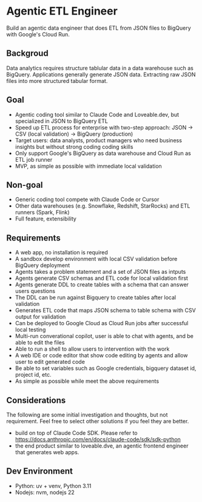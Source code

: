 # Agentic ETL Engineer

Build an agentic data engineer that does ETL from JSON files to BigQuery with Google's Cloud Run.

## Backgroud

Data analytics requires structure tablular data in a data warehouse such as BigQuery. Applications generally generate JSON data. Extracting raw JSON files into more structured tabular format.

## Goal

- Agentic coding tool similar to Claude Code and Loveable.dev, but specialized in JSON to BigQuery ETL
- Speed up ETL process for enterprise with two-step approach: JSON → CSV (local validation) → BigQuery (production)
- Target users: data analysts, product managers who need business insights but without strong coding coding skills
- Only support Google's BigQuery as data warehouse and Cloud Run as ETL job runner
- MVP, as simple as possible with immediate local validation

## Non-goal

- Generic coding tool compete with Claude Code or Cursor
- Other data warehouses (e.g. Snowflake, Redshift, StarRocks) and ETL runners (Spark, Flink)
- Full feature, extensibility

## Requirements

- A web app, no installation is required
- A sandbox develop environment with local CSV validation before BigQuery deployment
- Agents takes a problem statement and a set of JSON files as intputs
- Agents generate CSV schemas and ETL code for local validation first
- Agents generate DDL to create tables with a schema that can answer users questions
- The DDL can be run against Bigquery to create tables after local validation
- Generates ETL code that maps JSON schema to table schema with CSV output for validation
- Can be deployed to Google Cloud as Cloud Run jobs after successful local testing
- Multi-run converational copilot, user is able to chat with agents, and be able to edit the files
- Able to run a shell to allow users to intervention with the work
- A web IDE or code editor that show code editing by agents and allow user to edit generated code
- Be able to set variables such as Google credentials, bigquery dataset id, project id, etc. 
- As simple as possible while meet the above requirements

## Considerations

The following are some initial investigation and thoughts, but not requirement. Feel free to select other solutions if you feel they are better.

- build on top of Claude Code SDK. Please refer to https://docs.anthropic.com/en/docs/claude-code/sdk/sdk-python
- the end product similar to loveable.dve, an agentic frontend engineer that generates web apps.

## Dev Environment

- Python: uv + venv, Python 3.11
- Nodejs: nvm, nodejs 22
